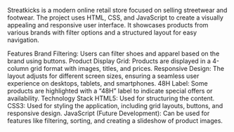 Streatkicks is a modern online retail store focused on selling streetwear and footwear. The project uses HTML, CSS, and JavaScript to create a visually appealing and responsive user interface. It showcases products from various brands with filter options and a structured layout for easy navigation.

Features
Brand Filtering: Users can filter shoes and apparel based on the brand using buttons.
Product Display Grid: Products are displayed in a 4-column grid format with images, titles, and prices.
Responsive Design: The layout adjusts for different screen sizes, ensuring a seamless user experience on desktops, tablets, and smartphones.
48H Label: Some products are highlighted with a “48H” label to indicate special offers or availability.
Technology Stack
HTML5: Used for structuring the content.
CSS3: Used for styling the application, including grid layouts, buttons, and responsive design.
JavaScript (Future Development): Can be used for features like filtering, sorting, and creating a slideshow of product images.
